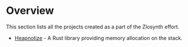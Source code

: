 # Overview

This section lists all the projects created as a part of the Zlosynth effort.

* [Heapnotize](projects-heapnotize.html) - A Rust library providing memory allocation on the stack.
